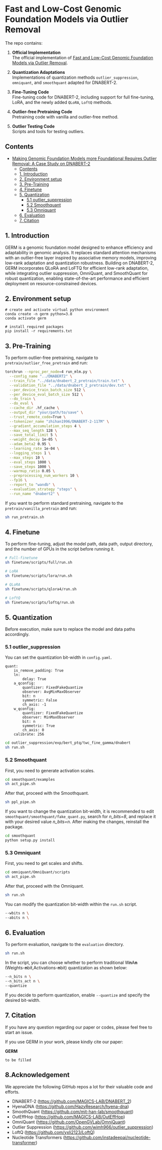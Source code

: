 # Fast and Low-Cost Genomic Foundation Models via Outlier Removal
The repo contains: 
1. **Official Implementation**  
   The official implementation of [Fast and Low-Cost Genomic Foundation Models via Outlier Removal](https://openreview.net/forum?id=oyUiJmkD7H).

2. **Quantization Adaptations**  
   Implementations of quantization methods `outlier_suppression`, `omniquant`, and `smoothquant` adapted for DNABERT-2.

3. **Fine-Tuning Code**  
   Fine-tuning code for DNABERT-2, including support for full fine-tuning, LoRA, and the newly added `QLoRA`, `LoftQ` methods.

4. **Outlier-free Pretraining Code**  
   Pretraining code with vanilla and outlier-free method.

5. **Outlier Testing Code**  
   Scripts and tools for testing outliers.

## Contents

- [Making Genomic Foundation Models more Foundational Requires Outlier Removal: A Case Study on DNABERT-2](#making-genomic-foundation-models-more-foundational-requires-outlier-removal-a-case-study-on-dnabert-2)
  - [Contents](#contents)
  - [1. Introduction](#1-introduction)
  - [2. Environment setup](#2-environment-setup)
  - [3. Pre-Training](#3-pre-training)
  - [4. Finetune](#4-finetune)
  - [5. Quantization](#5-quantization)
    - [5.1 outlier\_suppression](#51-outlier_suppression)
    - [5.2 Smoothquant](#52-smoothquant)
    - [5.3 Omniquant](#53-omniquant)
  - [6. Evaluation](#6-evaluation)
  - [7. Citation](#7-citation)

## 1. Introduction

GERM is a genomic foundation model designed to enhance efficiency and adaptability in genomic analysis. It replaces standard attention mechanisms with an outlier-free layer inspired by associative memory models, improving low-rank adaptation and quantization robustness. Building on DNABERT-2, GERM incorporates QLoRA and LoFTQ for efficient low-rank adaptation, while integrating outlier suppression, OmniQuant, and SmoothQuant for robust quantization, enabling state-of-the-art performance and efficient deployment on resource-constrained devices.

## 2. Environment setup

    # create and activate virtual python environment
    conda create -n germ python=3.8
    conda activate germ
    
    # install required packages
    pip install -r requirements.txt

## 3. Pre-Training
To perform outlier-free pretraining, navigate to `pretrain/outlier_free_pretrain` and run:

```bash
torchrun --nproc_per_node=4 run_mlm.py \
  --config_name "../DNABERT2" \
  --train_file "../data/dnabert_2_pretrain/train.txt" \
  --validation_file "../data/dnabert_2_pretrain/dev.txt" \
  --per_device_train_batch_size 512 \
  --per_device_eval_batch_size 512 \
  --do_train \
  --do_eval \
  --cache_dir .hf_cache \
  --output_dir "your/path/to/save" \
  --trust_remote_code=True \
  --tokenizer_name "zhihan1996/DNABERT-2-117M" \
  --gradient_accumulation_steps 4 \
  --max_seq_length 128 \
  --save_total_limit 5 \
  --weight_decay 1e-05 \
  --adam_beta2 0.95 \
  --learning_rate 1e-04 \
  --logging_steps 1 \
  --max_steps 10 \
  --eval_steps 1000 \
  --save_steps 1000 \
  --warmup_ratio 0.05 \
  --preprocessing_num_workers 10 \
  --fp16 \
  --report_to "wandb" \
  --evaluation_strategy "steps" \
  --run_name "dnabert2" \
```

If you want to perform standard pretraining, navigate to the `pretrain/vanilla_pretrain` and run:

```bash
sh run_pretrain.sh
```

## 4. Finetune
To perform fine-tuning, adjust the model path, data path, output directory, and the number of GPUs in the script before running it.
```bash
# Full-finetune
sh finetune/scripts/full/run.sh

# LoRA
sh finetune/scripts/lora/run.sh

# QLoRA
sh finetune/scripts/qlora4/run.sh

# LoftQ
sh finetune/scripts/loftq/run.sh
```
## 5. Quantization

Before execution, make sure to replace the model and data paths accordingly.

### 5.1 outlier_suppression

You can set the quantization bit-width in `config.yaml`. 
```
quant:
    is_remove_padding: True
    ln:
        delay: True
    a_qconfig:
        quantizer: FixedFakeQuantize
        observer: AvgMinMaxObserver
        bit: n
        symmetric: False
        ch_axis: -1
    w_qconfig:
        quantizer: FixedFakeQuantize
        observer: MinMaxObserver
        bit: n
        symmetric: True
        ch_axis: 0
    calibrate: 256
```

```bash
cd outlier_suppression/exp/bert_ptq/twc_fine_gamma/dnabert
sh run.sh
```

### 5.2 Smoothquant

First, you need to generate activation scales.
```bash
cd smoothquant/examples
sh act_pipe.sh
```

After that, proceed with the Smoothquant.
```bash
sh ppl_pipe.sh
```

If you want to change the quantization bit-width, it is recommended to edit `smoothquant/smoothquant/fake_quant.py`, search for *n_bits=8*, and replace it with your desired value *n_bits=n*. After making the changes, reinstall the package.
```bash
cd smoothquant
python setup.py install
```

### 5.3 Omniquant

First, you need to get scales and shifts.
```bash
cd omniquant/OmniQuant/scripts
sh act_pipe.sh
```

After that, proceed with the Omniquant.
```bash
sh run.sh
```
You can modify the quantization bit-width within the `run.sh` script.
```bash
--wbits n \
--abits n \
```
## 6. Evaluation
To perform evaluation, navigate to the `evaluation` directory.
```bash
sh run.sh
```
In the script, you can choose whether to perform traditional W**n**A**n** (Weights-**n**bit,Activations-**n**bit) quantization as shown below:  

```bash
--n_bits n \
--n_bits_act n \
--quantize
```

If you decide to perform quantization, enable `--quantize` and specify the desired bit-width.

## 7. Citation

If you have any question regarding our paper or codes, please feel free to start an issue.

If you use GERM in your work, please kindly cite our paper:

**GERM**

```
to be filled
```

## 8.Acknowledgement
We appreciate the following GitHub repos a lot for their valuable code and efforts.
- DNABERT-2 (https://github.com/MAGICS-LAB/DNABERT_2)
- HyenaDNA (https://github.com/HazyResearch/hyena-dna)
- SmoothQuant (https://github.com/mit-han-lab/smoothquant)
- OutEffHop (https://github.com/MAGICS-LAB/OutEffHop)
- OmniQuant (https://github.com/OpenGVLab/OmniQuant)
- Outlier Suppression (https://github.com/wimh966/outlier_suppression)
- LoftQ (https://github.com/yxli2123/LoftQ)
- Nucleotide Transformers (https://github.com/instadeepai/nucleotide-transformer)
